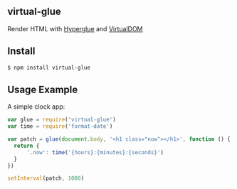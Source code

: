 ## virtual-glue

Render HTML with [Hyperglue](http://github.com/substack/hyperglue) and [VirtualDOM](http://npmjs.org/virtual-dom)

## Install

```bash
$ npm install virtual-glue
```

## Usage Example

A simple clock app:

```js
var glue = require('virtual-glue')
var time = require('format-date')

var patch = glue(document.body, '<h1 class="now"></h1>', function () {
  return {
      '.now': time('{hours}:{minutes}:{seconds}')
  }
})

setInterval(patch, 1000)
```
